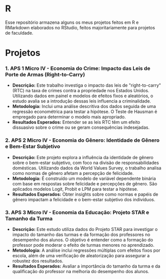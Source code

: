 # R

Esse repositório armazena alguns os meus projetos feitos em R e RMarkdown elaborados no RStudio, feitos majoritariamente para projetos de faculdade. 


# Projetos

### 1. APS 1 Micro IV - Economia do Crime: Impacto das Leis de Porte de Armas (Right-to-Carry)
   - **Descrição:** Este trabalho investiga o impacto das leis de "right-to-carry" (RTC) na taxa de crimes contra a propriedade nos Estados Unidos. Utilizando dados em painel e modelos de efeitos fixos e aleatórios, o estudo avalia se a introdução dessas leis influencia a criminalidade.
   - **Metodologia:** Inclui uma análise descritiva dos dados seguida de uma regressão econométrica para testar a hipótese. O Teste de Hausman é empregado para determinar o modelo mais apropriado.
   - **Resultados Esperados:** Entender se as leis RTC têm um efeito dissuasivo sobre o crime ou se geram consequências indesejadas.

### 2. APS 2 Micro IV - Economia do Gênero: Identidade de Gênero e Bem-Estar Subjetivo
   - **Descrição:** Este projeto explora a influência da identidade de gênero sobre o bem-estar subjetivo, com foco na divisão de responsabilidades domésticas. Utilizando dados da World Values Survey, o trabalho analisa como normas de gênero afetam a percepção de felicidade.
   - **Metodologia:** É construído um modelo de variável dependente binária com base em respostas sobre felicidade e percepções de gênero. São aplicados modelos Logit, Probit e LPM para testar a hipótese.
   - **Resultados Esperados:** Obter insights sobre como normas e papéis de gênero impactam a felicidade e o bem-estar subjetivo dos indivíduos.

### 3. APS 3 Micro IV - Economia da Educação: Projeto STAR e Tamanho da Turma
   - **Descrição:** Este estudo utiliza dados do Projeto STAR para investigar o impacto do tamanho das turmas e da formação dos professores no desempenho dos alunos. O objetivo é entender como a formação do professor pode moderar o efeito de turmas menores no aprendizado.
   - **Metodologia:** A análise inclui regressões múltiplas com efeitos fixos por escola, além de uma verificação de aleatorização para assegurar a robustez dos resultados.
   - **Resultados Esperados:** Avaliar a importância do tamanho da turma e da qualificação do professor na melhoria do desempenho dos alunos.
